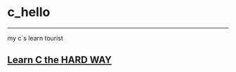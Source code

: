 # c_hello

------

my c`s learn tourist

## [Learn C the HARD WAY](http://c.learncodethehardway.org/book/)





